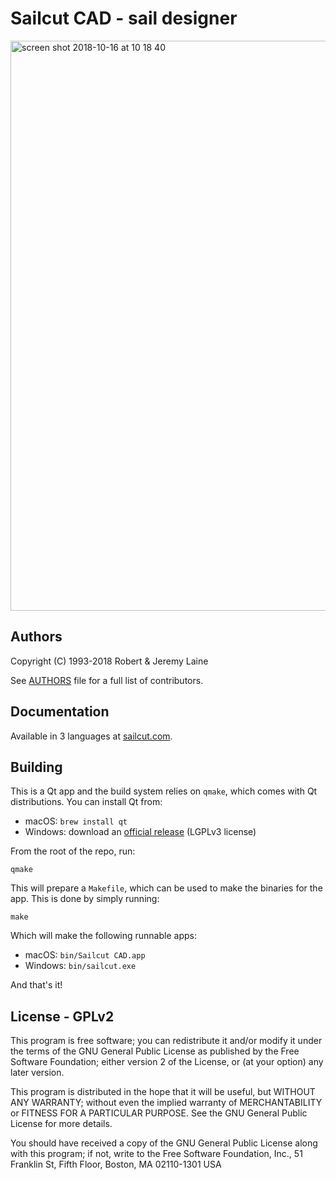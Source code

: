 # Sailcut CAD - sail designer

<img width="912" alt="screen shot 2018-10-16 at 10 18 40" src="https://user-images.githubusercontent.com/1189716/47034688-e9700900-d12c-11e8-851e-d0037211f470.png">

## Authors

Copyright (C) 1993-2018 Robert & Jeremy Laine

See [AUTHORS](/AUTHORS) file for a full list of contributors.

## Documentation

Available in 3 languages at [sailcut.com](http://www.sailcut.com/handbook/en/).

## Building

This is a Qt app and the build system relies on `qmake`, which comes with Qt distributions. You can install Qt from:

- macOS: `brew install qt`
- Windows: download an [official release](http://download.qt.io/official_releases/online_installers/qt-unified-windows-x86-online.exe) (LGPLv3 license)

From the root of the repo, run:

```
qmake
```

This will prepare a `Makefile`, which can be used to make the binaries for the app. This is done by simply running:

```
make
```

Which will make the following runnable apps:

- macOS: `bin/Sailcut CAD.app`
- Windows: `bin/sailcut.exe`

And that's it!

## License - GPLv2

This program is free software; you can redistribute it and/or modify
it under the terms of the GNU General Public License as published by
the Free Software Foundation; either version 2 of the License, or
(at your option) any later version.

This program is distributed in the hope that it will be useful,
but WITHOUT ANY WARRANTY; without even the implied warranty of
MERCHANTABILITY or FITNESS FOR A PARTICULAR PURPOSE.  See the
GNU General Public License for more details.

You should have received a copy of the GNU General Public License
along with this program; if not, write to the Free Software
Foundation, Inc., 51 Franklin St, Fifth Floor, Boston, MA 02110-1301 USA